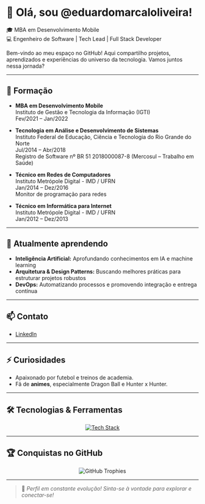 # 👋 Olá, sou @eduardomarcaloliveira!

🎓 MBA em Desenvolvimento Mobile  
💻 Engenheiro de Software | Tech Lead | Full Stack Developer

Bem-vindo ao meu espaço no GitHub! Aqui compartilho projetos, aprendizados e experiências do universo da tecnologia. Vamos juntos nessa jornada?

---

## 🏫 Formação

- **MBA em Desenvolvimento Mobile**  
    Instituto de Gestão e Tecnologia da Informação (IGTI)  
    Fev/2021 – Jan/2022

- **Tecnologia em Análise e Desenvolvimento de Sistemas**  
    Instituto Federal de Educação, Ciência e Tecnologia do Rio Grande do Norte  
    Jul/2014 – Abr/2018  
    Registro de Software nº BR 51 2018000087-8 (Mercosul – Trabalho em Saúde)

- **Técnico em Redes de Computadores**  
    Instituto Metrópole Digital - IMD / UFRN  
    Jan/2014 – Dez/2016  
    Monitor de programação para redes

- **Técnico em Informática para Internet**  
    Instituto Metrópole Digital - IMD / UFRN  
    Jan/2012 – Dez/2013

---

## 🌱 Atualmente aprendendo

- **Inteligência Artificial:** Aprofundando conhecimentos em IA e machine learning
- **Arquitetura & Design Patterns:** Buscando melhores práticas para estruturar projetos robustos
- **DevOps:** Automatizando processos e promovendo integração e entrega contínua

---

## 📫 Contato

- [LinkedIn](https://www.linkedin.com/in/eduardomarcaloliveira/)

---

## ⚡ Curiosidades

- Apaixonado por futebol e treinos de academia.
- Fã de **animes**, especialmente Dragon Ball e Hunter x Hunter.

---

## 🛠️ Tecnologias & Ferramentas

<div align="center">
    <a href="https://skillicons.dev">
        <img src="https://skillicons.dev/icons?i=git,vscode,javascript,css,html,react,figma,python,github,linux,postman,dotnet,csharp,azure,flutter,docker,graphql,mongodb,postgres,redis,kafka" alt="Tech Stack" />
    </a>
</div>

---

## 🏆 Conquistas no GitHub

<div align="center">
    <img src="https://github-profile-trophy.vercel.app/?username=edumarcal&row=1&column=6&theme=dracula&margin-w=15&margin-h=15" alt="GitHub Trophies"/>
</div>

---

> 📌 *Perfil em constante evolução! Sinta-se à vontade para explorar e conectar-se!*
